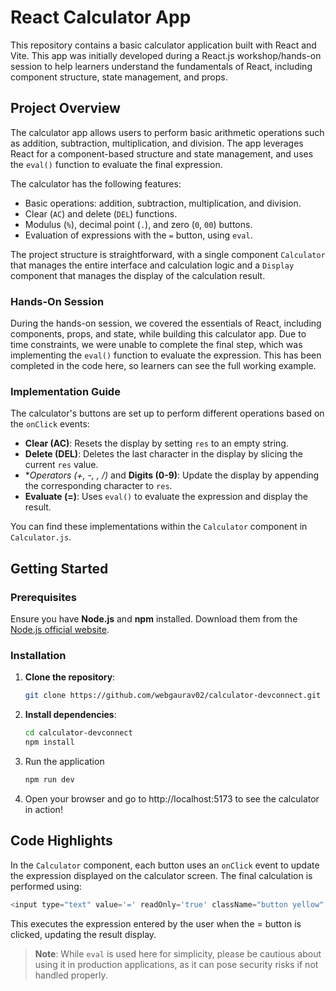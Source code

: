 # React Calculator App

This repository contains a basic calculator application built with React and Vite. This app was initially developed during a React.js workshop/hands-on session to help learners understand the fundamentals of React, including component structure, state management, and props.

## Project Overview

The calculator app allows users to perform basic arithmetic operations such as addition, subtraction, multiplication, and division. The app leverages React for a component-based structure and state management, and uses the `eval()` function to evaluate the final expression.

The calculator has the following features:

- Basic operations: addition, subtraction, multiplication, and division.
- Clear (`AC`) and delete (`DEL`) functions.
- Modulus (`%`), decimal point (`.`), and zero (`0`, `00`) buttons.
- Evaluation of expressions with the `=` button, using `eval`.

The project structure is straightforward, with a single component `Calculator` that manages the entire interface and calculation logic and a `Display` component that manages the display of the calculation result.

### Hands-On Session

During the hands-on session, we covered the essentials of React, including components, props, and state, while building this calculator app. Due to time constraints, we were unable to complete the final step, which was implementing the `eval()` function to evaluate the expression. This has been completed in the code here, so learners can see the full working example.

### Implementation Guide

The calculator's buttons are set up to perform different operations based on the `onClick` events:
- **Clear (AC)**: Resets the display by setting `res` to an empty string.
- **Delete (DEL)**: Deletes the last character in the display by slicing the current `res` value.
- **Operators (+, -, *, /)** and **Digits (0-9)**: Update the display by appending the corresponding character to `res`.
- **Evaluate (=)**: Uses `eval()` to evaluate the expression and display the result.

You can find these implementations within the `Calculator` component in `Calculator.js`.



## Getting Started

### Prerequisites

Ensure you have **Node.js** and **npm** installed. Download them from the [Node.js official website](https://nodejs.org/).

### Installation

1. **Clone the repository**:
   ```bash
   git clone https://github.com/webgaurav02/calculator-devconnect.git

2. **Install dependencies**:
   ```bash
   cd calculator-devconnect
   npm install

3. Run the application
    ```bash
    npm run dev

4. Open your browser and go to http://localhost:5173 to see the calculator in action!

## Code Highlights

In the `Calculator` component, each button uses an `onClick` event to update the expression displayed on the calculator screen. The final calculation is performed using:

```javascript
<input type="text" value='=' readOnly='true' className="button yellow" onClick={(e) => { props.setRes(eval(props.res)) }} />
```

This executes the expression entered by the user when the = button is clicked, updating the result display.

> **Note**: While `eval` is used here for simplicity, please be cautious about using it in production applications, as it can pose security risks if not handled properly.



